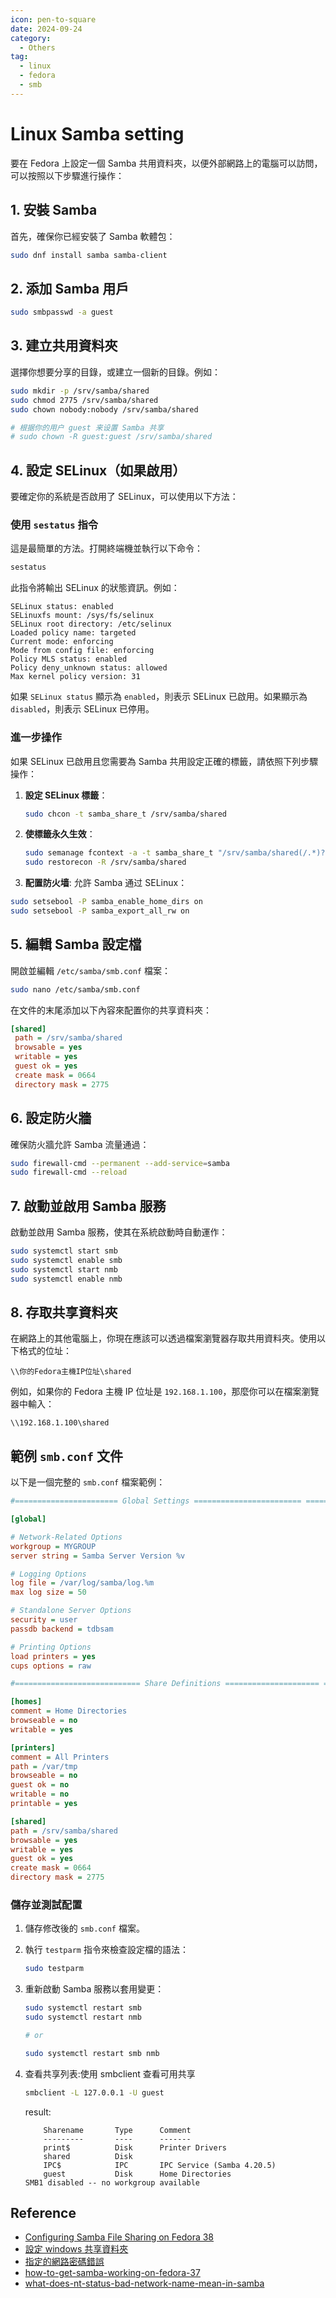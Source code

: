 ```yaml
---
icon: pen-to-square
date: 2024-09-24
category:
  - Others
tag:
  - linux
  - fedora
  - smb
---
```


# Linux Samba setting

要在 Fedora 上設定一個 Samba 共用資料夾，以便外部網路上的電腦可以訪問，可以按照以下步驟進行操作：

## 1. 安裝 Samba

首先，確保你已經安裝了 Samba 軟體包：

```bash
sudo dnf install samba samba-client
```

## 2. 添加 Samba 用戶

```bash
sudo smbpasswd -a guest
```

## 3. 建立共用資料夾

選擇你想要分享的目錄，或建立一個新的目錄。例如：

```bash
sudo mkdir -p /srv/samba/shared
sudo chmod 2775 /srv/samba/shared
sudo chown nobody:nobody /srv/samba/shared

# 根据你的用户 guest 来设置 Samba 共享
# sudo chown -R guest:guest /srv/samba/shared
```

## 4. 設定 SELinux（如果啟用）

要確定你的系統是否啟用了 SELinux，可以使用以下方法：

### 使用 `sestatus` 指令

這是最簡單的方法。打開終端機並執行以下命令：

```bash
sestatus
```

此指令將輸出 SELinux 的狀態資訊。例如：

```plaintext
SELinux status: enabled
SELinuxfs mount: /sys/fs/selinux
SELinux root directory: /etc/selinux
Loaded policy name: targeted
Current mode: enforcing
Mode from config file: enforcing
Policy MLS status: enabled
Policy deny_unknown status: allowed
Max kernel policy version: 31
```

如果 `SELinux status` 顯示為 `enabled`，則表示 SELinux 已啟用。如果顯示為 `disabled`，則表示 SELinux 已停用。

### 進一步操作

如果 SELinux 已啟用且您需要為 Samba 共用設定正確的標籤，請依照下列步驟操作：

1. **設定 SELinux 標籤**：

   ```bash
   sudo chcon -t samba_share_t /srv/samba/shared
   ```

2. **使標籤永久生效**：

   ```bash
   sudo semanage fcontext -a -t samba_share_t "/srv/samba/shared(/.*)?"
   sudo restorecon -R /srv/samba/shared
   ```

3. **配置防火墙**: 允許 Samba 通过 SELinux：

```bash
sudo setsebool -P samba_enable_home_dirs on
sudo setsebool -P samba_export_all_rw on
```

## 5. 編輯 Samba 設定檔

開啟並編輯 `/etc/samba/smb.conf` 檔案：

```bash
sudo nano /etc/samba/smb.conf
```

在文件的末尾添加以下內容來配置你的共享資料夾：

```ini
[shared]
 path = /srv/samba/shared
 browsable = yes
 writable = yes
 guest ok = yes
 create mask = 0664
 directory mask = 2775
```

## 6. 設定防火牆

確保防火牆允許 Samba 流量通過：

```bash
sudo firewall-cmd --permanent --add-service=samba
sudo firewall-cmd --reload
```

## 7. 啟動並啟用 Samba 服務

啟動並啟用 Samba 服務，使其在系統啟動時自動運作：

```bash
sudo systemctl start smb
sudo systemctl enable smb
sudo systemctl start nmb
sudo systemctl enable nmb
```

## 8. 存取共享資料夾

在網路上的其他電腦上，你現在應該可以透過檔案瀏覽器存取共用資料夾。使用以下格式的位址：

```
\\你的Fedora主機IP位址\shared
```

例如，如果你的 Fedora 主機 IP 位址是 `192.168.1.100`，那麼你可以在檔案瀏覽器中輸入：

```
\\192.168.1.100\shared
```

## 範例 `smb.conf` 文件

以下是一個完整的 `smb.conf` 檔案範例：

```ini
#======================= Global Settings ======================== =============

[global]

# Network-Related Options
workgroup = MYGROUP
server string = Samba Server Version %v

# Logging Options
log file = /var/log/samba/log.%m
max log size = 50

# Standalone Server Options
security = user
passdb backend = tdbsam

# Printing Options
load printers = yes
cups options = raw

#============================ Share Definitions ===================== ===========

[homes]
comment = Home Directories
browseable = no
writable = yes

[printers]
comment = All Printers
path = /var/tmp
browseable = no
guest ok = no
writable = no
printable = yes

[shared]
path = /srv/samba/shared
browsable = yes
writable = yes
guest ok = yes
create mask = 0664
directory mask = 2775
```

### 儲存並測試配置

1. 儲存修改後的 `smb.conf` 檔案。
2. 執行 `testparm` 指令來檢查設定檔的語法：

    ```bash
    sudo testparm
    ```

3. 重新啟動 Samba 服務以套用變更：

    ```bash
    sudo systemctl restart smb
    sudo systemctl restart nmb

    # or

    sudo systemctl restart smb nmb
    ```

4. 查看共享列表:使用 smbclient 查看可用共享

    ```bash
    smbclient -L 127.0.0.1 -U guest
    ```

    result:
    ``` 
        Sharename       Type      Comment
        ---------       ----      -------
        print$          Disk      Printer Drivers
        shared          Disk      
        IPC$            IPC       IPC Service (Samba 4.20.5)
        guest           Disk      Home Directories
    SMB1 disabled -- no workgroup available
    ```



## Reference

- [Configuring Samba File Sharing on Fedora 38](https://reintech.io/blog/configuring-samba-file-sharing-fedora-38)
- [設定 windows 共享資料夾](https://hackmd.io/@ult-yu1/r1VHUP1Gp)
- [指定的網路密碼錯誤](https://blog.csdn.net/sandy9919/article/details/89352645)
- [how-to-get-samba-working-on-fedora-37](https://discussion.fedoraproject.org/t/how-to-get-samba-working-on-fedora-37/70804)
- [what-does-nt-status-bad-network-name-mean-in-samba](https://serverfault.com/questions/137135/what-does-nt-status-bad-network-name-mean-in-samba)
